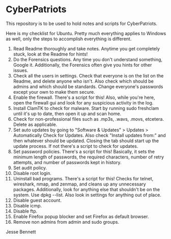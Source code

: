 # CyberPatriots

This repository is to be used to hold notes and scripts for CyberPatriots.

Here is my checklist for Ubuntu. Pretty much everything applies to Windows as well, only the steps to accomplish everything is different.
  1. Read Readme thoroughly and take notes. Anytime you get completely stuck, look at the Readme for hints!
  2. Do the Forensics questions. Any time you don't understand something, Google it. Additionally, the Forensics often give you hints for other issues.
  3. Check all the users in settings. Check that everyone is on the list on the Readme, and delete anyone who isn't. Also check which should be admins and which should be standards. Change everyone's passwords except your own to make them secure.
  4. Enable the firewall. There's a script for this! Also, while you're here, open the firewall gui and look for any suspicious activity in the log.
  5. Install ClamTK to check for malware. Start by running sudo freshclam until it's up to date, then open it up and scan home.
  6. Check for non-professional files such as .mp3s, .wavs, .movs, etcetera. Delete as applicable.
  7. Set auto updates by going to "Software & Updates" > Updates > Automatically Check for Updates. Also check "Install updates from:" and then whatever should be updated. Closing the tab should start up the update process. If not there's a script to check for updates.
  8. Set password policies. There's a script for this! Basically, it sets the minimum length of passwords, the required characters, number of retry attempts, and number of passwords kept in history. 
  9. Set audit policy. 
 10. Disable root login.
 11. Uninstall bad programs. There's a script for this! Checks for telnet, wireshark, nmap, and zenmap, and cleans up any unnecessary packages. Additionally, look for anything else that shouldn't be on the system. Use dpkg --list. Also look in settings for anything out of place.
 12. Disable guest account.
 13. Disable icmp.
 14. Disable ftp.
 15. Enable Firefox popup blocker and set Firefox as default browser.
 16. Remove non admins from admin and sudo groups.
 
  Jesse Bennett
